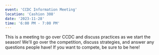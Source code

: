 ```yaml
---
event: 'CCDC Information Meeting'
location: 'Cashion 308'
date: '2023-11-28'
time: '6:00 PM - 7:00 PM'
---
```

This is a meeting to go over CCDC and discuss practices as we start the season! We'll go over 
the competition, discuss strategies, and answer any questions people have! If you want to 
compete, be sure to be here!
